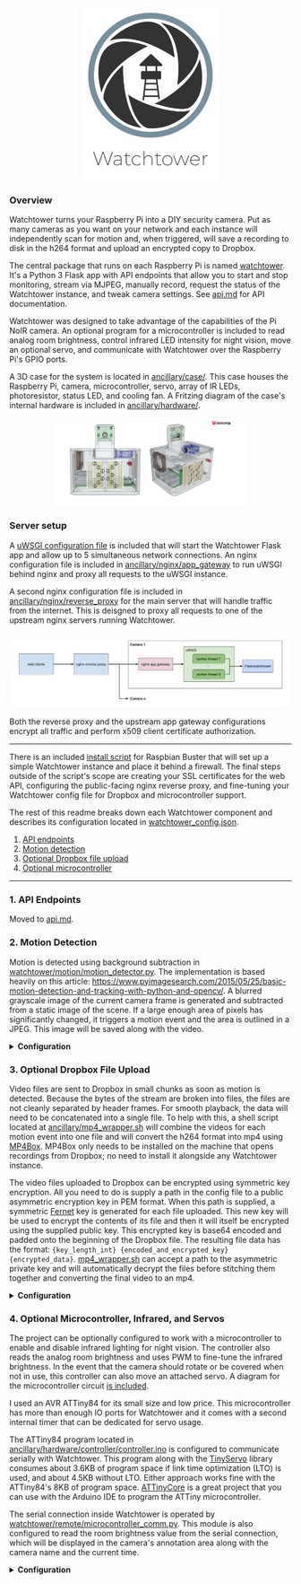 
<p align="center">
  <img src="ancillary/watchtower.png" width="250" />
</p>
<p class="aligncenter">
    

### Overview

Watchtower turns your Raspberry Pi into a DIY security camera. Put as many cameras as you want on your network and each instance will independently scan for motion and, when triggered, will save a recording to disk in the h264 format and upload an encrypted copy to Dropbox.

The central package that runs on each Raspberry Pi is named [watchtower](watchtower). It's a Python 3 Flask app with API endpoints that allow you to start and stop monitoring, stream via MJPEG, manually record, request the status of the Watchtower instance, and tweak camera settings. See [api.md](./api.md) for API documentation.

Watchtower was designed to take advantage of the capabilities of the Pi NoIR camera. An optional program for a microcontroller is included to read analog room brightness, control infrared LED intensity for night vision, move an optional servo, and communicate with Watchtower over the Raspberry Pi's GPIO ports.

A 3D case for the system is located in [ancillary/case/](ancillary/case/). This case houses the Raspberry Pi, camera, microcontroller, servo, array of IR LEDs, photoresistor, status LED, and cooling fan. A Fritzing diagram of the case's internal hardware is included in [ancillary/hardware/](ancillary/hardware).
<p align="center">
    <img src="ancillary/case/v2/v2_xray.png" width="350" />
</p>

### Server setup

A [uWSGI configuration file](wsgi.ini) is included that will start the Watchtower Flask app and allow up to 5 simultaneous network connections. An nginx configuration file is included in [ancillary/nginx/app_gateway](ancillary/nginx/app_gateway) to run uWSGI behind nginx and proxy all requests to the uWSGI instance.

A second nginx configuration file is included in [ancillary/nginx/reverse_proxy](ancillary/nginx/reverse_proxy) for the main server that will handle traffic from the internet. This is deisgned to proxy all requests to one of the upstream nginx servers running Watchtower.

<p align="center">
<img src="ancillary/system_diagram.png"/>
</p>

Both the reverse proxy and the upstream app gateway configurations encrypt all traffic and perform x509 client certificate authorization.

---

There is an included [install script](install.sh) for Raspbian Buster that will set up a simple Watchtower instance and place it behind a firewall. The final steps outside of the script's scope are creating your SSL certificates for the web API, configuring the public-facing nginx reverse proxy, and fine-tuning your Watchtower config file for Dropbox and microcontroller support.

The rest of this readme breaks down each Watchtower component and describes its configuration located in [watchtower_config.json](watchtower/config/watchtower_config_example.json).
 1. [API endpoints](./api.md)
 2. [Motion detection](#2-motion-detection)
 3. [Optional Dropbox file upload](#3-optional-dropbox-file-upload)
 4. [Optional microcontroller](#4-optional-microcontroller-infrared-and-servos)
 
 ---

 ### 1. API Endpoints

 Moved to [api.md](./api.md).

### 2. Motion Detection

Motion is detected using background subtraction in [watchtower/motion/motion_detector.py](watchtower/motion/motion_detector.py). The implementation is based heavily on this article: https://www.pyimagesearch.com/2015/05/25/basic-motion-detection-and-tracking-with-python-and-opencv/. A blurred grayscale image of the current camera frame is generated and subtracted from a static image of the scene. If a large enough area of pixels has significantly changed, it triggers a motion event and the area is outlined in a JPEG. This image will be saved along with the video.

<details>
  <summary><b>Configuration</b></summary>
  
All motion properties are prefixed with `MOTION_` in the config file:
- `MAX_EVENT_TIME` is the maximum number of seconds for a single recording before a new base frame is selected. This is a failsafe to avoid infinitely recording in the event that the scene is permanently altered.
- `MIN_TRIGGER_AREA` the minimum percentage (represented as a float between 0 and 1) of the image that must be detected as motion before a motion event is triggered.
- `SENSITIVITY` the sensitivty between 0 and 1 when detecting motion. This affects the comparision between the base frame and the current frame when detecting pixel color deltas that are over a threshold. The closer to 1, the more sensitive motion detection will be and the more motion events you will have.
- `RECORDING_PADDING` the number of seconds to record before and after motion occurs.
</details>


### 3. Optional Dropbox File Upload

Video files are sent to Dropbox in small chunks as soon as motion is detected. Because the bytes of the stream are broken into files, the files are not cleanly separated by header frames. For smooth playback, the data will need to be concatenated into a single file. To help with this, a shell script located at [ancillary/mp4_wrapper.sh](ancillary/mp4_wrapper.sh) will combine the videos for each motion event into one file and will convert the h264 format into mp4 using [MP4Box](https://gpac.wp.imt.fr/mp4box/). MP4Box only needs to be installed on the machine that opens recordings from Dropbox; no need to install it alongside any Watchtower instance.

The video files uploaded to Dropbox can be encrypted using symmetric key encryption. All you need to do is supply a path in the config file to a public asymmetric encryption key in PEM format. When this path is supplied, a symmetric [Fernet](https://cryptography.io/en/latest/fernet/) key is generated for each file uploaded. This new key will be used to encrypt the contents of its file and then it will itself be encrypted using the supplied public key. This encrypted key is base64 encoded and padded onto the beginning of the Dropbox file. The resulting file data has the format: `{key_length_int} {encoded_and_encrypted_key}{encrypted_data}`. [mp4_wrapper.sh](ancillary/mp4_wrapper.sh) can accept a path to the asymmetric private key and will automatically decrypt the files before stitching them together and converting the final video to an mp4.

<details>
  <summary><b>Configuration</b></summary>

All Dropbox properties are prefixed with `DROPBOX_` in the config file. Dropbox can be disabled by deleting all items prefixed wtih `DROPBOX_`.
- `FILE_CHUNK_MB` determines the maximum file size in megabytes that will be uploaded to Dropbox. Files are saved in series using the name `video#.h264` like `video0.h264`, `video1.h264`, etc.
- `API_TOKEN` is the Dropbox API token for your account.
- `PUBLIC_KEY_PATH` the path to the public asymmetric key. If `null` is supplied, the Dropbox files are not encrypted.
</details>

### 4. Optional Microcontroller, Infrared, and Servos

The project can be optionally configured to work with a microcontroller to enable and disable infrared lighting for night vision. The controller also reads the analog room brightness and uses PWM to fine-tune the infrared brightness. In the event that the camera should rotate or be covered when not in use, this controller can also move an attached servo. A diagram for the microcontroller circuit [is included](/ancillary/hardware).

I used an AVR ATTiny84 for its small size and low price. This microcontroller has more than enough IO ports for Watchtower and it comes with a second internal timer that can be dedicated for servo usage.

The ATTiny84 program located in [ancillary/hardware/controller/controller.ino](ancillary/hardware/controller/controller.ino) is configured to communicate serially with Watchtower. This program along with the [TinyServo](ancillary/hardware/controller/TinyServo.h) library consumes about 3.6KB of program space if link time optimization (LTO) is used, and about 4.5KB without LTO. Either approach works fine with the ATTiny84's 8KB of program space. [ATTinyCore](https://github.com/SpenceKonde/ATTinyCore) is a great project that you can use with the Arduino IDE to program the ATTiny microcontroller.

The serial connection inside Watchtower is operated by [watchtower/remote/microcontroller_comm.py](watchtower/remote/microcontroller_comm.py). This module is also configured to read the room brightness value from the serial connection, which will be displayed in the camera's annotation area along with the camera name and the current time.

<details>
  <summary><b>Configuration</b></summary>

All microcontroller properties are prefixed with `MICRO_` in the config file:
- `ENABLED` - if `false`, the `microcontroller_comm` module will be not be used and the following config fields are ignored.
- `BAUDRATE` is the baudrate of the serial connection to the microcontroller.
- `PORT` is the location of the serial connection, like `/dev/serial0` on Raspbian.
- `TRANSMISSION_FREQ` the frequency as "messages per second" that transmissions can be sent or received to and from the microcontroller. With the default implementation of [controller.ino](ancillary/hardware/controller/controller.ino), a value of 2 is good.
- `SERVO_ANGLE_ON` the angle (from 0-180) of the servo for the on state.
- `SERVO_ANGLE_OFF` the angle (from 0-180) of the servo for the off state.
</details>

